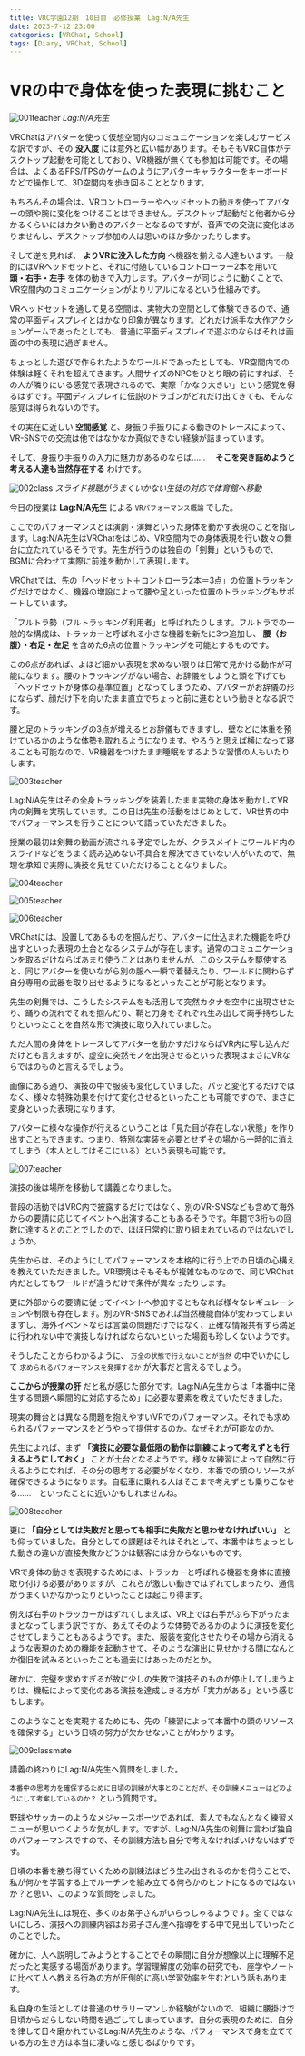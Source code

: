 ```yaml
---
title: VRC学園12期　10日目　必修授業　Lag:N/A先生
date: 2023-7-12 23:00
categories: [VRChat, School]
tags: [Diary, VRChat, School]
---
```


# VRの中で身体を使った表現に挑むこと

![001teacher](/assets/img/2023/07/vrc230712-001.png)
_Lag:N/A先生_

VRChatはアバターを使って仮想空間内のコミュニケーションを楽しむサービスな訳ですが、その **没入度** には意外と広い幅があります。そもそもVRC自体がデスクトップ起動を可能としており、VR機器が無くても参加は可能です。その場合は、よくあるFPS/TPSのゲームのようにアバターキャラクターをキーボードなどで操作して、3D空間内を歩き回ることとなります。

もちろんその場合は、VRコントローラーやヘッドセットの動きを使ってアバターの頭や腕に変化をつけることはできません。デスクトップ起動だと他者から分かるくらいにはカタい動きのアバターとなるのですが、音声での交流に変化はありませんし、デスクトップ参加の人は思いのほか多かったりします。

そして逆を見れば、 **よりVRに没入した方向** へ機器を揃える人達もいます。一般的にはVRヘッドセットと、それに付随しているコントローラー2本を用いて **頭・右手・左手** を体の動きで入力します。アバターが同じように動くことで、VR空間内のコミュニケーションがよりリアルになるという仕組みです。

VRヘッドセットを通して見る空間は、実物大の空間として体験できるので、通常の平面ディスプレイとはかなり印象が異なります。どれだけ派手な大作アクションゲームであったとしても、普通に平面ディスプレイで遊ぶのならばそれは画面の中の表現に過ぎません。

ちょっとした遊びで作られたようなワールドであったとしても、VR空間内での体験は軽くそれを超えてきます。人間サイズのNPCをひとり眼の前にすれば、その人が隣りにいる感覚で表現されるので、実際「かなり大きい」という感覚を得るはずです。平面ディスプレイに伝説のドラゴンがどれだけ出てきても、そんな感覚は得られないのです。

その実在に近しい **空間感覚** と、身振り手振りによる動きのトレースによって、VR-SNSでの交流は他ではなかなか真似できない経験が詰まっています。

そして、身振り手振りの入力に魅力があるのならば……　 **そこを突き詰めようと考える人達も当然存在する** わけです。

![002class](/assets/img/2023/07/vrc230712-002.png)
_スライド視聴がうまくいかない生徒の対応で体育館へ移動_

今日の授業は **Lag:N/A先生** による `VRパフォーマンス概論` でした。

ここでのパフォーマンスとは演劇・演舞といった身体を動かす表現のことを指します。Lag:N/A先生はVRChatをはじめ、VR空間内での身体表現を行い数々の舞台に立たれているそうです。先生が行うのは独自の「剣舞」というもので、BGMに合わせて実際に前進を動かして表現します。

VRChatでは、先の「ヘッドセット＋コントローラ2本＝3点」の位置トラッキングだけではなく、機器の増設によって腰や足といった位置のトラッキングもサポートしています。

「フルトラ勢（フルトラッキング利用者」と呼ばれたりします。フルトラでの一般的な構成は、トラッカーと呼ばれる小さな機器を新たに3つ追加し、 **腰（お腹）・右足・左足** を含めた6点の位置トラッキングを可能とするものです。

この6点があれば、よほど細かい表現を求めない限りは日常で見かける動作が可能になります。腰のトラッキングがない場合、お辞儀をしようと頭を下げても「ヘッドセットが身体の基準位置」となってしまうため、アバターがお辞儀の形にならず、顔だけ下を向いたまま直立でちょっと前に進むという動きとなる訳です。

腰と足のトラッキングの3点が増えるとお辞儀もできますし、壁などに体重を預けているかのような体勢も取れるようになります。やろうと思えば横になって寝ることも可能なので、VR機器をつけたまま睡眠をするような習慣の人もいたりします。

![003teacher](/assets/img/2023/07/vrc230712-003.png)

Lag:N/A先生はその全身トラッキングを装着したまま実物の身体を動かしてVR内の剣舞を実現しています。この日は先生の活動をはじめとして、VR世界の中でパフォーマンスを行うことについて語っていただきました。

授業の最初は剣舞の動画が流される予定でしたが、クラスメイトにワールド内のスライドなどをうまく読み込めない不具合を解決できていない人がいたので、無理を承知で実際に演技を見せていただけることとなりました。

![004teacher](/assets/img/2023/07/vrc230712-004.png)

![005teacher](/assets/img/2023/07/vrc230712-005.png)

![006teacher](/assets/img/2023/07/vrc230712-006.png)

VRChatには、設置してあるものを掴んだり、アバターに仕込まれた機能を呼び出すといった表現の土台となるシステムが存在します。通常のコミュニケーションを取るだけならばあまり使うことはありませんが、このシステムを駆使すると、同じアバターを使いながら別の服へ一瞬で着替えたり、ワールドに関わらず自分専用の武器を取り出せるようになるといったことが可能となります。

先生の剣舞では、こうしたシステムをも活用して突然カタナを空中に出現させたり、踊りの流れでそれを掴んだり、鞘と刀身をそれぞれ生み出して両手持ちしたりといったことを自然な形で演技に取り入れていました。

ただ人間の身体をトレースしてアバターを動かすだけならばVR内に写し込んだだけとも言えますが、虚空に突然モノを出現させるといった表現はまさにVRならではのものと言えるでしょう。

画像にある通り、演技の中で服装も変化していました。パッと変化するだけではなく、様々な特殊効果を付けて変化させるといったことも可能ですので、まさに変身といった表現になります。

アバターに様々な操作が行えるということは「見た目が存在しない状態」を作り出すこともできます。つまり、特別な実装を必要とせずその場から一時的に消えてしまう（本人としてはそこにいる）という表現も可能です。

![007teacher](/assets/img/2023/07/vrc230712-007.png)

演技の後は場所を移動して講義となりました。

普段の活動ではVRC内で披露するだけではなく、別のVR-SNSなども含めて海外からの要請に応じてイベントへ出演することもあるそうです。年間で3桁もの回数に達するとのことでしたので、ほぼ日常的に取り組まれているのではないでしょうか。

先生からは、そのようにしてパフォーマンスを本格的に行う上での日頃の心構えを教えていただきました。VR環境はそもそもが複雑なものなので、同じVRChat内だとしてもワールドが違うだけで条件が異なったりします。

更に外部からの要請に従ってイベントへ参加するともなれば様々なレギュレーションや制限も存在します。別のVR-SNSであれば当然機能自体が変わってしまいますし、海外イベントならば言葉の問題だけではなく、正確な情報共有すら満足に行われない中で演技しなければならないといった場面も珍しくないようです。

そうしたことからわかるように、 `万全の状態で行えないことが当然` の中でいかにして `求められるパフォーマンスを発揮するか` が大事だと言えるでしょう。

**ここからが授業の肝** だと私が感じた部分です。Lag:N/A先生からは「本番中に発生する問題へ瞬間的に対応するため」に必要な要素を教えていただきました。

現実の舞台とは異なる問題を抱えやすいVRでのパフォーマンス。それでも求められるパフォーマンスをどうやって提供するのか。なぜそれが可能なのか。

先生によれば、まず **「演技に必要な最低限の動作は訓練によって考えずとも行えるようにしておく」** ことが土台となるようです。様々な練習によって自然に行えるようになれば、その分の思考する必要がなくなり、本番での頭のリソースが確保できるようになります。自転車に乗れる人はそこまで考えずとも乗りこなせる……　といったことに近いかもしれませんね。

![008teacher](/assets/img/2023/07/vrc230712-008.png)

更に **「自分としては失敗だと思っても相手に失敗だと思わせなければいい」** とも仰っていました。自分としての課題はそれはそれとして、本番中はちょっとした動きの違いが直接失敗かどうかは観客には分からないものです。

VRで身体の動きを表現するためには、トラッカーと呼ばれる機器を身体に直接取り付ける必要がありますが、これらが激しい動きではずれてしまったり、通信がうまくいかなかったりといったことは起こり得ます。

例えば右手のトラッカーがはずれてしまえば、VR上では右手がぶら下がったままとなってしまう訳ですが、あえてそのような体勢であるかのように演技を変化させてしまうこともあるようです。また、服装を変化させたりその場から消えるような表現のための機能を起動させて、そのような演出に見せかける間になんとか復旧を試みるといったことも過去にはあったのだとか。

確かに、完璧を求めすぎるが故に少しの失敗で演技そのものが停止してしまうよりは、機転によって変化のある演技を達成しきる方が「実力がある」という感じもします。

このようなことを実現するためにも、先の「練習によって本番中の頭のリソースを確保する」という日頃の努力が欠かせないことがわかります。

![009classmate](/assets/img/2023/07/vrc230712-009.png)

講義の終わりにLag:N/A先生へ質問をしました。

`本番中の思考力を確保するために日頃の訓練が大事とのことだが、その訓練メニューはどのようにして考案しているのか？` という質問です。

野球やサッカーのようなメジャースポーツであれば、素人でもなんとなく練習メニューが思いつくような気がします。ですが、Lag:N/A先生の剣舞は言わば独自のパフォーマンスですので、その訓練方法も自分で考えなければいけないはずです。

日頃の本番を勝ち得ていくための訓練法はどう生み出されるのかを伺うことで、私が何かを学習する上でルーチンを組み立てる何らかのヒントになるのではないか？と思い、このような質問をしました。

Lag:N/A先生には現在、多くのお弟子さんがいらっしゃるようです。全てではないにしろ、演技への訓練内容はお弟子さん達へ指導をする中で見出していったとのことでした。

確かに、人へ説明してみようとすることでその瞬間に自分が想像以上に理解不足だったと実感する場面があります。学習理解度の効率の研究でも、座学やノートに比べて人へ教える行為の方が圧倒的に高い学習効率を生むという話もあります。

私自身の生活としては普通のサラリーマンしか経験がないので、組織に腰掛けで日頃からだらしない時間を過ごしてしまっています。自分の表現のために、自分を律して日々磨かれているLag:N/A先生のような、パフォーマンスで身を立てている方の生き方は本当に凄いなと感じるばかりです。

